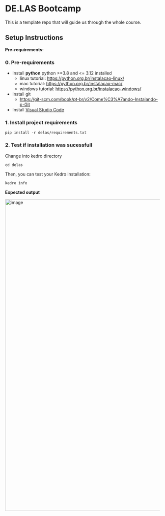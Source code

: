 # DE.LAS Bootcamp

This is a template repo that will guide us through the whole course.

## Setup Instructions

**Pre-requirements:** 

### 0. Pre-requirements
- Install **python** python >=3.8 and <= 3.12 installed
   - linux tutorial: https://python.org.br/instalacao-linux/
   - mac tutorial: https://python.org.br/instalacao-mac/
   - windows tutorial: https://python.org.br/instalacao-windows/
- Install git
  - https://git-scm.com/book/pt-br/v2/Come%C3%A7ando-Instalando-o-Git
- Install [Visual Studio Code](https://code.visualstudio.com/download)

### 1. Install project requirements

````
pip install -r delas/requirements.txt
````

### 2. Test if installation was sucessfull

Change into kedro directory

```
cd delas
```

Then, you can test your Kedro installation:

```
kedro info
```

**Expected output**

<img width="1012" alt="image" src="https://github.com/user-attachments/assets/5f42e5f5-79c7-489a-8a1e-8327a463040e">
